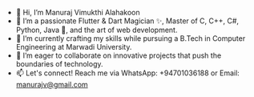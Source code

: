 - 👋 Hi, I’m Manuraj Vimukthi Alahakoon
- 👀 I’m a passionate Flutter & Dart Magician ✨, Master of C, C++, C#, Python, Java 🐍, and the art of web development.
- 🌱 I’m currently crafting my skills while pursuing a B.Tech in Computer Engineering at Marwadi University.
- 💞️ I’m eager to collaborate on innovative projects that push the boundaries of technology.
- 📫 Let's connect! Reach me via WhatsApp: +94701036188 or Email: manurajv@gmail.com

<!---
manurajv/manurajv is a ✨ special ✨ repository because its `README.md` (this file) appears on your GitHub profile.
You can click the Preview link to take a look at your changes.
--->

